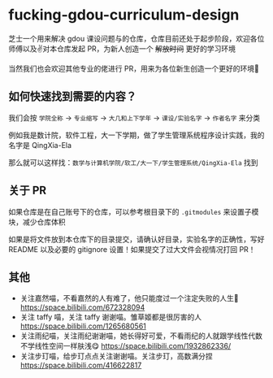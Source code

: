 # fucking-gdou-curriculum-design

芝士一个用来解决 gdou 课设问题与的仓库，仓库目前还处于起步阶段，欢迎各位师傅以及✌对本仓库发起 PR，为新人创造一个 ~~解放时间~~ 更好的学习环境

当然我们也会欢迎其他专业的佬进行 PR，用来为各位新生创造一个更好的环境🥰

## 如何快速找到需要的内容？

我们会按 `学院全称` -> `专业缩写` -> `大几和上下学年` -> `课设/实验名字` -> `作者名字` 来分类

例如我是数计院，软件工程，大一下学期，做了学生管理系统程序设计实践，我的名字是 QingXia-Ela

那么就可以这样找：`数学与计算机学院/软工/大一下/学生管理系统/QingXia-Ela` 找到

## 关于 PR

如果仓库是在自己账号下的仓库，可以参考根目录下的 `.gitmodules` 来设置子模块，减少仓库体积

如果是将文件放到本仓库下的目录提交，请确认好目录，实验名字的正确性，写好 README 以及必要的 gitignore 设置！如果提交了过大文件会视情况打回 PR！

## 其他

- 关注嘉然喵，不看嘉然的人有难了，他只能度过一个注定失败的人生😤 https://space.bilibili.com/672328094
- 关注 taffy 喵，关注 taffy 谢谢喵。雏草姬都是很厉害的人 https://space.bilibili.com/1265680561
- 关注雨纪喵，关注雨纪谢谢喵，她长得好可爱，不看雨纪的人就跟学线性代数不学线性空间一样肤浅😋 https://space.bilibili.com/1932862336/
- 关注步玎喵，给步玎点点关注谢谢喵。关注步玎，高数满分捏 https://space.bilibili.com/416622817